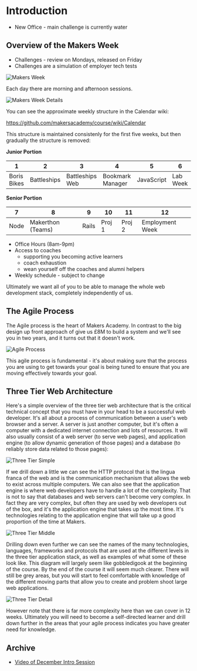 Introduction
===========

* New Office - main challenge is currently water

Overview of the Makers Week
-------------------------

* Challenges - review on Mondays, released on Friday
* Challenges are a simulation of employer tech tests

![Makers Week](https://github.com/makersacademy/course/blob/master/images/makers-week.png)

Each day there are morning and afternoon sessions.  

![Makers Week Details](https://github.com/makersacademy/course/blob/master/images/makers-week-details.png)

You can see the approximate weekly structure in the Calendar wiki:

https://github.com/makersacademy/course/wiki/Calendar

This structure is maintained consistenly for the first five weeks, but then gradually the structure is removed:

**Junior Portion**

1    |  2          | 3               | 4                | 5          | 6              |
-----|-------------|-----------------|------------------|------------|----------------|
Boris Bikes   | Battleships | Battleships Web | Bookmark Manager | JavaScript | Lab Week |


**Senior Portion**

7    |  8    | 9                 | 10               | 11     | 12     |
-----|-------|-------------------|------------------|--------|--------|
Node | Makerthon (Teams) | Rails | Proj 1 | Proj 2 |   Employment Week |




* Office Hours (8am-9pm)
* Access to coaches 
  - supporting you becoming active learners 
  - coach exhaustion
  - wean yourself off the coaches and alumni helpers
* Weekly schedule - subject to change

Ultimately we want all of you to be able to manage the whole web development stack, completely independently of us.

The Agile Process
---------------

The Agile process is the heart of Makers Academy.  In contrast to the big design up front approach of give us £8M to build a system and we'll see you in two years, and it turns out that it doesn't work.

![Agile Process](https://github.com/makersacademy/course/blob/master/images/agile.png)

This agile process is fundamental - it's about making sure that the process you are using to get towards your goal is being tuned to ensure that you are moving effectively towards your goal.

Three Tier Web Architecture
----------------

Here's a simple overview of the three tier web architecture that is the critical technical concept that you must have in your head to be a successful web developer.  It's all about a process of communication between a user's web browser and a server.  A server is just another computer, but it's often a computer with a dedicated internet connection and lots of resources.  It will also usually consist of a web server (to serve web pages), and application engine (to allow dynamic generation of those pages) and a database (to reliably store data related to those pages):

![Three Tier Simple](https://github.com/makersacademy/course/blob/master/images/3-tier-simple.png)

If we drill down a little we can see the HTTP protocol that is the lingua franca of the web and is the communication mechanism that allows the web to exist across multiple computers.  We can also see that the application engine is where web developers have to handle a lot of the complexity.  That is not to say that databases and web servers can't become very complex.  In fact they are very complex, but often they are used by web developers out of the box, and it's the application engine that takes up the most time.  It's technologies relating to the application engine that will take up a good proportion of the time at Makers.


![Three Tier Middle](https://github.com/makersacademy/course/blob/master/images/3-tier-middle.png)

Drilling down even further we can see the names of the many technologies, languages, frameworks and protocols that are used at the different levels in the three tier application stack, as well as examples of what some of these look like.  This diagram will largely seem like gobbledigook at the beginning of the course.  By the end of the course it will seem much clearer.  There will still be grey areas, but you will start to feel comfortable with knowledge of the different moving parts that allow you to create and problem shoot large web applications.

![Three Tier Detail](https://github.com/makersacademy/course/blob/master/images/3-tier.png)

However note that there is far more complexity here than we can cover in 12 weeks.  Ultimately you will need to become a self-directed learner and drill down further in the areas that your agile process indicates you have greater need for knowledge.


Archive
-------

* [Video of December Intro Session](https://www.youtube.com/watch?v=eq4fbus_9TQ)
